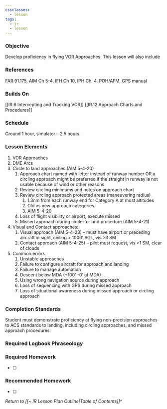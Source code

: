 ```yaml
---
cssclasses:
  - lesson
tags:
  - ir
  - lesson
---
```

### Objective
Develop proficiency in flying VOR Approaches. This lesson will also include 

### References
FAR 91.175, AIM Ch 5-4, IFH Ch 10, IPH Ch. 4, POH/AFM, GPS manual 

### Builds On
[[IR.6 Intercepting and Tracking VOR]]
[[IR.12 Approach Charts and Procedures]]

### Schedule
Ground 1 hour, simulator – 2.5 hours 

### Lesson Elements


1. VOR Approaches
2. DME Arcs
3. Circle to land approaches (AIM 5-4-20)
	1. Approach chart named with letter instead of runway number OR a circling approach might be preferred if the straight in runway is not usable because of wind or other reasons
	2. Review circling minimums and notes on approach chart 
	3. Review circling approach protected areas (maneuvering radius)
		1. 1.3nm from each runway end for Category A at most altitudes
		2. Old vs new approach categories
		3. AIM 5-4-20
	4. Loss of flight visibility or airport, execute missed 
	5. Missed approach during circle-to-land procedure (AIM 5-4-21)
4. Visual and Contact approaches: 
	1. Visual approach (AIM 5-4-23) – must have airport or preceding aircraft in sight, ceiling > 1000’ AGL, vis >3 SM 
	2. Contact approach (AIM 5-4-25) – pilot must request, vis >1 SM, clear of clouds 
5. Common errors 
	1. Unstable approaches 
	2. Failure to configure aircraft for approach and landing 
	3. Failure to manage automation
	4. Descent below MDA (+100’ -0’ at MDA) 
	5. Using wrong navigation source during approach 
	6. Loss of sequencing with GPS during missed approach 
	7. Loss of situational awareness during missed approach or circling approach 

### Completion Standards
Student must demonstrate proficiency at flying non-precision approaches to ACS standards to landing, including circling approaches, and missed approach procedures.

### Required Logbook Phraseology

### Required Homework
- [ ] 

### Recommended Homework
- [ ] 

*Return to [[~ IR Lesson Plan Outline|Table of Contents]]^*